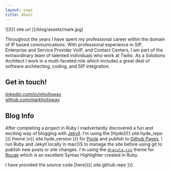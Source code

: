 ```yaml
---
layout: page
title: About
---
```


![]({{ site.url }}/blog/assets/mark.jpg)


Throughout the years I have spent my professional career within the domain of IP based communications. With professional experience in SIP,  Enterprise and Service Provider VoIP,  and Contact Centers, I am part of the extraordinary team of talented individuals who work at Twilio.  As a Solutions Architect I work in a mutli-faceted role which includes a great deal of software architecting, coding, and SIP integration. 

## Get in touch!
    
[linkedin.com/in/mholloway](https://linkedin.com/in/mholloway)  
[github.com/markholloway](https://github.com/markholloway)


## Blog Info

After completing a project in Ruby I inadvertantly discovered a fun and exciting way of blogging with [Jekyll](https://jekyllrb.com).  I'm using the [Hyde]({{ site.hyde_repo }}) theme (v{{ site.hyde_version }}) for [Poole](http://getpoole.com) and publish to [Github Pages](https://pages.github.com). I run Ruby and Jekyll locally in macOS to manage the site before using git to publish new posts or site changes. I'm using the [`dracula.css`](https://github.com/dracula/pygments) theme for [Rouge](https://github.com/jneen/rouge) which is an excellent Syntax Highlighter created in Ruby. 

I have provided the source code [here]({{ site.github.repo }}).